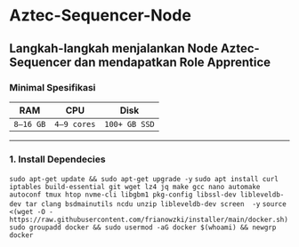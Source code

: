 # Aztec-Sequencer-Node

Langkah-langkah menjalankan Node Aztec-Sequencer dan mendapatkan Role Apprentice
---

### Minimal Spesifikasi
| RAM       | CPU         | Disk         |
|-----------|-------------|--------------|
| `8–16 GB` | `4–9 cores` | `100+ GB SSD` |
---

### 1. Install Dependecies
```sudo apt-get update && sudo apt-get upgrade -y```
```sudo apt install curl iptables build-essential git wget lz4 jq make gcc nano automake autoconf tmux htop nvme-cli libgbm1 pkg-config libssl-dev libleveldb-dev tar clang bsdmainutils ncdu unzip libleveldb-dev screen  -y```
```source <(wget -O - https://raw.githubusercontent.com/frianowzki/installer/main/docker.sh)```
```sudo groupadd docker && sudo usermod -aG docker $(whoami) && newgrp docker```
